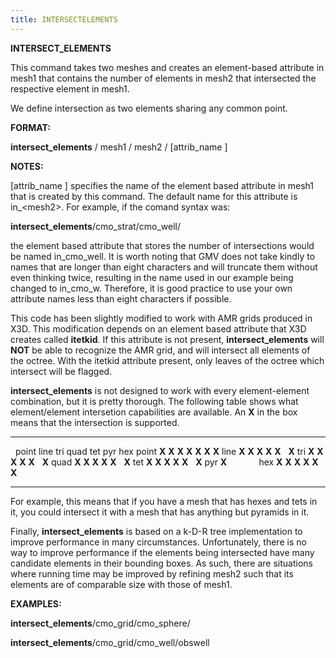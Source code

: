 ```yaml
---
title: INTERSECTELEMENTS
---
```


**INTERSECT\_ELEMENTS**

 This command takes two meshes and creates an element-based attribute
 in mesh1 that contains the number of elements in mesh2 that
 intersected the respective element in mesh1.

 We define intersection as two elements sharing any common point.

**FORMAT:**

 **intersect\_elements** / mesh1 / mesh2 / 
[attrib\_name
]

**NOTES:**

 
[attrib\_name
] specifies the name of the element based attribute in
 mesh1 that is created by this command. The default name for this
 attribute is in\_&lt;mesh2&gt;. For example, if the comand syntax was:

  **intersect\_elements**/cmo\_strat/cmo\_well/

 the element based attribute that stores the number of intersections
 would be named in\_cmo\_well. It is worth noting that GMV does not
 take kindly to names that are longer than eight characters and will
 truncate them without even thinking twice, resulting in the name used
 in our example being changed to in\_cmo\_w. Therefore, it is good
 practice to use your own attribute names less than eight characters if
 possible.

 This code has been slightly modified to work with AMR grids produced
 in X3D. This modification depends on an element based attribute that
 X3D creates called **itetkid**. If this attribute is not present,
 **intersect\_elements** will **NOT** be able to recognize the AMR
 grid, and will intersect all elements of the octree. With the itetkid
 attribute present, only leaves of the octree which intersect will be
 flagged.

 **intersect\_elements** is not designed to work with every
 element-element combination, but it is pretty thorough. The following
 table shows what element/element intersetion capabilities are
 available. An **X** in the box means that the intersection is
 supported.

   ------- ------- ------- ------- ------- ------- ------- -------
           point   line    tri     quad    tet     pyr     hex
   point   **X**   **X**   **X**   **X**   **X**   **X**   **X**
   line    **X**   **X**   **X**   **X**   **X**           **X**
   tri     **X**   **X**   **X**   **X**   **X**           **X**
   quad    **X**   **X**   **X**   **X**   **X**           **X**
   tet     **X**   **X**   **X**   **X**   **X**           **X**
   pyr     **X**                                            
   hex     **X**   **X**   **X**   **X**   **X**           **X**
   ------- ------- ------- ------- ------- ------- ------- -------

 For example, this means that if you have a mesh that has hexes and
 tets in it, you could intersect it with a mesh that has anything but
 pyramids in it.

 Finally, **intersect\_elements** is based on a k-D-R tree
 implementation to improve performance in many circumstances.
 Unfortunately, there is no way to improve performance if the elements
 being intersected have many candidate elements in their bounding
 boxes. As such, there are situations where running time may be
 improved by refining mesh2 such that its elements are of comparable
 size with those of mesh1.

**EXAMPLES:**

 **intersect\_elements**/cmo\_grid/cmo\_sphere/

 **intersect\_elements**/cmo\_grid/cmo\_well/obswell
